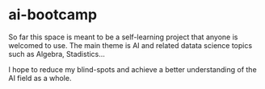 # ai-bootcamp

So far this space is meant to be a self-learning project that anyone is welcomed to use. The main theme is AI and related datata science topics such as Algebra, Stadistics...

I hope to reduce my blind-spots and achieve a better understanding of the AI field as a whole.
